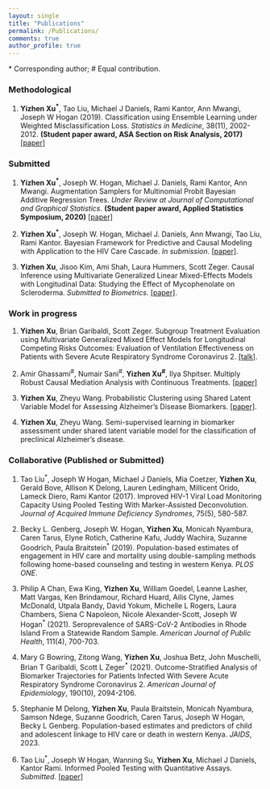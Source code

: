 ```yaml
---
layout: single
title: "Publications"
permalink: /Publications/
comments: true
author_profile: true
---
```


\* Corresponding author; \# Equal contribution.

### Methodological

1. **Yizhen Xu<sup>\*</sup>**, Tao Liu, Michael J Daniels, Rami Kantor, Ann Mwangi, Joseph W Hogan (2019). Classification using Ensemble Learning under Weighted Misclassification Loss. *Statistics in Medicine*, 38(11), 2002-2012.  **(Student paper award, ASA Section on Risk Analysis, 2017)** <a href="https://www.ncbi.nlm.nih.gov/pmc/articles/PMC7045125/"> [paper] </a>

### Submitted

1. **Yizhen Xu<sup>\*</sup>**, Joseph W. Hogan, Michael J. Daniels, Rami Kantor, Ann Mwangi. Augmentation Samplers for Multinomial Probit Bayesian Additive Regression Trees. *Under Review at Journal of Computational and Graphical Statistics*. **(Student paper award, Applied Statistics Symposium, 2020)** <a href="/assets/pdffiles/MPBART_samplers.pdf"> [paper] </a>

2. **Yizhen Xu<sup>\*</sup>**, Joseph W. Hogan, Michael J. Daniels, Ann Mwangi, Tao Liu, Rami Kantor. Bayesian Framework for Predictive and Causal Modeling with Application to the HIV Care Cascade. *In submission*. <a href="/assets/pdffiles/draft w author details.pdf">[paper]</a>.

3. **Yizhen Xu**, Jisoo Kim, Ami Shah, Laura Hummers, Scott Zeger. Causal Inference using Multivariate Generalized Linear
Mixed-Effects Models with Longitudinal Data: Studying the Effect of Mycophenolate on Scleroderma. *Submitted to Biometrics*. <a href="/assets/pdffiles/Scleroderma.pdf">[paper]</a>.

### Work in progress

1. **Yizhen Xu**, Brian Garibaldi, Scott Zeger. Subgroup Treatment Evaluation using Multivariate Generalized Mixed Effect Models for Longitudinal Competing Risks Outcomes: Evaluation of Ventilation Effectiveness on Patients with Severe Acute Respiratory Syndrome Coronavirus 2. <a href="/assets/Talk_slides/YX_JSM_2021.pdf">[talk]</a>.

2. Amir Ghassami<sup>\#</sup>, Numair Sani<sup>\#</sup>, **Yizhen Xu<sup>\#</sup>**, Ilya Shpitser. Multiply Robust Causal Mediation Analysis with Continuous Treatments. <a href="/assets/pdffiles/Mediation.pdf"> [paper] </a>

3. **Yizhen Xu**, Zheyu Wang. Probabilistic Clustering using Shared Latent Variable Model for Assessing  Alzheimer’s Disease Biomarkers. <a href="/assets/pdffiles/ZW1.pdf">[paper]</a>.

4. **Yizhen Xu**, Zheyu Wang. Semi-supervised learning in biomarker assessment under shared latent variable model for the classification of preclinical Alzheimer’s disease.

### Collaborative (Published or Submitted)

1. Tao Liu<sup>\*</sup>, Joseph W Hogan, Michael J Daniels, Mia Coetzer, **Yizhen Xu**, Gerald Bove, Allison K Delong, Lauren Ledingham, Millicent Orido, Lameck Diero, Rami Kantor (2017). Improved HIV-1 Viral Load Monitoring Capacity Using Pooled Testing With Marker-Assisted Deconvolution. *Journal of
Acquired Immune Deficiency Syndromes*, 75(5), 580-587.

2. Becky L. Genberg, Joseph W. Hogan, **Yizhen Xu**, Monicah Nyambura, Caren Tarus, Elyne Rotich, Catherine Kafu, Juddy Wachira, Suzanne Goodrich, Paula Braitstein<sup>\*</sup> (2019). Population-based estimates of engagement in HIV care and mortality using double-sampling methods following home-based counseling and testing in western Kenya. *PLOS ONE*.

3. Philip A Chan, Ewa King, **Yizhen Xu**, William Goedel, Leanne Lasher, Matt Vargas, Ken Brindamour, Richard Huard, Ailis Clyne, James McDonald, Utpala Bandy, David Yokum, Michelle L Rogers, Laura Chambers, Siena C Napoleon, Nicole Alexander-Scott, Joseph W Hogan<sup>\*</sup> (2021). Seroprevalence of SARS-CoV-2 Antibodies in Rhode Island From a Statewide Random Sample. *American Journal of Public Health*, 111(4), 700-703.

4. Mary G Bowring, Zitong Wang, **Yizhen Xu**, Joshua Betz, John Muschelli, Brian T Garibaldi, Scott L Zeger<sup>\*</sup> (2021). Outcome-Stratified Analysis of Biomarker Trajectories for Patients Infected With Severe Acute Respiratory Syndrome Coronavirus 2. *American Journal of Epidemiology*, 190(10), 2094-2106.

5. Stephanie M Delong, **Yizhen Xu**, Paula Braitstein, Monicah Nyambura, Samson Ndege, Suzanne Goodrich, Caren Tarus, Joseph W Hogan, Becky L Genberg. Population-based estimates and predictors of child and adolescent linkage to HIV care or death in western Kenya. *JAIDS*, 2023.

6. Tao Liu<sup>\*</sup>, Joseph W Hogan, Wanning Su, **Yizhen Xu**, Michael J Daniels, Kantor Rami. Informed Pooled Testing with Quantitative Assays. *Submitted*. <a href="https://arxiv.org/abs/2011.00404"> [paper] </a>
 
